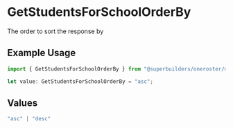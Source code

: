 # GetStudentsForSchoolOrderBy

The order to sort the response by

## Example Usage

```typescript
import { GetStudentsForSchoolOrderBy } from "@superbuilders/oneroster/models/operations";

let value: GetStudentsForSchoolOrderBy = "asc";
```

## Values

```typescript
"asc" | "desc"
```